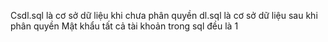 Csdl.sql là cơ sở dữ liệu khi chưa phân quyền
dl.sql là cơ sở dữ liệu sau khi phân quyền
Mật khẩu tất cả tài khoản trong sql đều là 1

